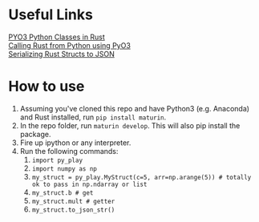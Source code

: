 # Useful Links
[PYO3 Python Classes in Rust](https://pyo3.rs/master/class.html#object-properties-using-pyo3get-set)  
[Calling Rust from Python using PyO3](https://saidvandeklundert.net/learn/2021-11-18-calling-rust-from-python-using-pyo3/)  
[Serializing Rust Structs to JSON](https://docs.serde.rs/serde_json/)

# How to use
1. Assuming you've cloned this repo and have Python3 (e.g. Anaconda) and Rust installed, run `pip install maturin`.
2. In the repo folder, run `maturin develop`.  This will also pip install the package.  
3. Fire up ipython or any interpreter.
4. Run the following commands:
   1. `import py_play`
   2. `import numpy as np`
   3. `my_struct = py_play.MyStruct(c=5, arr=np.arange(5)) # totally ok to pass in np.ndarray or list`
   4. `my_struct.b # get`
   5. `my_struct.mult # getter`
   6. `my_struct.to_json_str()`
